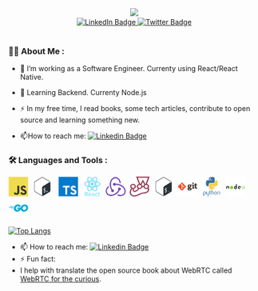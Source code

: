 
<div id="header" align="center">
  <img src="https://media.giphy.com/media/wwg1suUiTbCY8H8vIA/giphy-downsized-large.gif" width="150"/>
  <div id="badges">
  <a href="https://www.linkedin.com/in/davit-movsesyan-2ba66b1aa/">
    <img src="https://img.shields.io/badge/LinkedIn-blue?style=for-the-badge&logo=linkedin&logoColor=white" alt="LinkedIn Badge"/>
  </a>
  <a href="https://twitter.com/cold_seattle">
    <img src="https://img.shields.io/badge/Twitter-blue?style=for-the-badge&logo=twitter&logoColor=white" alt="Twitter Badge"/>
  </a>
</div>
  <img src="https://komarev.com/ghpvc/?username=coldeSeattle&style=flat-square&color=blue" alt=""/>
</div>

<div align="center">
</div>

### :man_technologist: About Me :


- :telescope: I’m working as a Software Engineer. Currenty using React/React Native.

- :seedling: Learning Backend. Currenty Node.js

- :zap: In my free time, I read books, some tech articles, contribute to open source and learning something new.

- :mailbox:How to reach me: [![Linkedin Badge](https://img.shields.io/badge/-Davit-blue?style=flat&logo=Linkedin&logoColor=white)](https://www.linkedin.com/in/davit-movsesyan-2ba66b1aa/)


### :hammer_and_wrench: Languages and Tools :
<div>

<img src="https://github.com/devicons/devicon/blob/master/icons/javascript/javascript-original.svg" title="javascript" alt="javascript" width="40" height="40"/>&nbsp;
<img src="https://github.com/devicons/devicon/blob/master/icons/bash/bash-plain.svg" title="python" alt="python" width="40" height="40"/>
  &nbsp;
<img src="https://github.com/devicons/devicon/blob/master/icons/typescript/typescript-original.svg" title="typescript" alt="typescript" width="40" height="40"/>&nbsp;
  <img src="https://github.com/devicons/devicon/blob/master/icons/react/react-original-wordmark.svg" title="React" alt="React" width="40" height="40"/>&nbsp;
<img src="https://github.com/devicons/devicon/blob/master/icons/redux/redux-original.svg" title="redux" alt="redux" width="40" height="40"/>&nbsp;
  <img src="https://github.com/devicons/devicon/blob/master/icons/jest/jest-plain.svg" title="jest" alt="jest" width="40" height="40"/>&nbsp;
<img src="https://github.com/devicons/devicon/blob/master/icons/bash/bash-original.svg" title="bash" alt="bash" width="40" height="40"/>&nbsp;
<img src="https://github.com/devicons/devicon/blob/master/icons/git/git-original-wordmark.svg" title="git" alt="git" width="40" height="40"/>&nbsp;
<img src="https://github.com/devicons/devicon/blob/master/icons/python/python-original-wordmark.svg" title="python" alt="python" width="40" height="40"/>&nbsp;
  <img src="https://github.com/devicons/devicon/blob/master/icons/nodejs/nodejs-original-wordmark.svg" title="python" alt="python" width="40" height="40"/>
  &nbsp;
   <img src="https://github.com/devicons/devicon/blob/master/icons/go/go-original-wordmark.svg" title="python" alt="python" width="40" height="40"/>
  &nbsp;
</div>

[![Top Langs](https://github-readme-stats.vercel.app/api/top-langs/?username=coldSeattle&layout=compact&theme=vision-friendly-dark)](https://github.com/anuraghazra/github-readme-stats)




- 📫 How to reach me: [![Linkedin Badge](https://img.shields.io/badge/-Davit-blue?style=flat&logo=Linkedin&logoColor=white)](https://www.linkedin.com/in/davit-movsesyan-2ba66b1aa/)
- ⚡ Fun fact: 
- I help with translate the open source book about WebRTC called [WebRTC for the curious](https://github.com/webrtc-for-the-curious/webrtc-for-the-curious).
